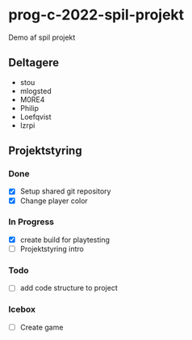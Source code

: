 # prog-c-2022-spil-projekt
Demo af spil projekt

## Deltagere
- stou
- mlogsted
- M0RE4
- Philip
- Loefqvist
- lzrpi

## Projektstyring

### Done
- [x] Setup shared git repository
- [x] Change player color

### In Progress
- [x] create build for playtesting
- [ ] Projektstyring intro

### Todo
- [ ] add code structure to project

### Icebox
- [ ] Create game

